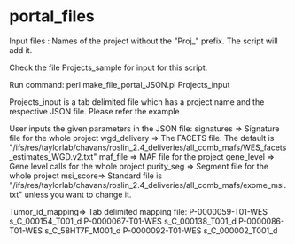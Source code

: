 # portal_files
Input files : Names of the project without the "Proj_"  prefix. The script will add it. 

Check the file Projects_sample for input for this script. 

Run command: 
perl make_file_portal_JSON.pl Projects_input 

Projects_input is a tab delimited file which has a project name and the respective JSON file. Please refer the example

User inputs the given parameters in the JSON file: 
signatures => Signature file for the whole project
wgd_delivery => The FACETS file. The default is "/ifs/res/taylorlab/chavans/roslin_2.4_deliveries/all_comb_mafs/WES_facets_estimates_WGD.v2.txt"
maf_file => MAF file for the project
gene_level => Gene level calls for the whole project
purity_seg => Segment file for the whole project
msi_score=> Standard file is "/ifs/res/taylorlab/chavans/roslin_2.4_deliveries/all_comb_mafs/exome_msi.txt" unless you want to change it.

Tumor_id_mapping=> Tab delimited mapping file:
P-0000059-T01-WES       s_C_000154_T001_d
P-0000067-T01-WES       s_C_000138_T001_d
P-0000086-T01-WES       s_C_58HT7F_M001_d
P-0000092-T01-WES       s_C_000002_T001_d

